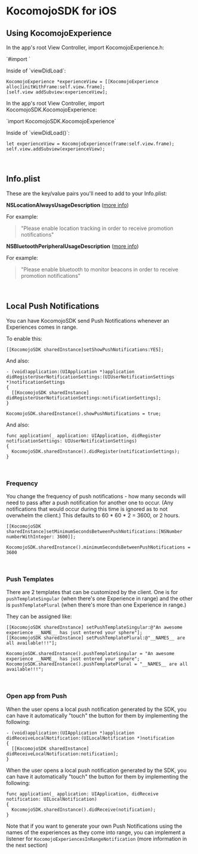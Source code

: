 # KocomojoSDK for iOS

## Using KocomojoExperience

<div class="objc">
<p>In the app's root View Controller, import KocomojoExperience.h:</p>
<p>`#import <KocomojoSDK/KocomojoExperience.h>`</p>
<p>Inside of `viewDidLoad`:</p>
<pre class="hljs"><code>KocomojoExperience *experienceView = [[KocomojoExperience alloc]initWithFrame:self.view.frame];
[self.view addSubview:experienceView];</code></pre>
</div>

<div class="swift">
<p>In the app's root View Controller, import KocomojoSDK.KocomojoExperience:</p>
<p>`import KocomojoSDK.KocomojoExperience`</p>
<p>Inside of `viewDidLoad()`:</p>
<pre class="hljs"><code>let experienceView = KocomojoExperience(frame:self.view.frame);
self.view.addSubview(experienceView);</code></pre>
</div>

&nbsp;

## Info.plist 

These are the key/value pairs you'll need to add to your Info.plist: 

**NSLocationAlwaysUsageDescription** ([more info](https://developer.apple.com/library/content/documentation/General/Reference/InfoPlistKeyReference/Articles/CocoaKeys.html#//apple_ref/doc/uid/TP40009251-SW18))

For example: 

> "Please enable location tracking in order to receive promotion notifications"

**NSBluetoothPeripheralUsageDescription** ([more info](https://developer.apple.com/library/content/documentation/General/Reference/InfoPlistKeyReference/Articles/CocoaKeys.html#//apple_ref/doc/uid/TP40009251-SW20))

For example:

> "Please enable bluetooth to monitor beacons in order to receive promotion notifications"

&nbsp;

## Local Push Notifications 

You can have KocomojoSDK send Push Notifications whenever an Experiences comes in range. 

To enable this:

<div class="objc">
<pre class="hljs"><code>[[KocomojoSDK sharedInstance]setShowPushNotifications:YES];</code></pre>
<p>And also:</p>
<pre class="hljs"><code>- (void)application:(UIApplication &#42;)application didRegisterUserNotificationSettings:(UIUserNotificationSettings &#42;)notificationSettings
{
  [[KocomojoSDK sharedInstance] didRegisterUserNotificationSettings:notificationSettings];
}</code></pre>
</div>

<div class="swift">
<pre class="hljs"><code>KocomojoSDK.sharedInstance().showPushNotifications = true;</code></pre>
<p>And also:</p>
<pre class="hljs"><code>func application(_ application: UIApplication, didRegister notificationSettings: UIUserNotificationSettings)
{
  KocomojoSDK.sharedInstance().didRegister(notificationSettings);
}</code></pre>
</div>


&nbsp;


### Frequency

You change the frequency of push notifications - how many seconds will need to pass after a push notification for another one to occur.  (Any notifications that would occur during this time is ignored as to not overwhelm the client.)  This defaults to 60 &#42; 60 &#42; 2 = 3600, or 2 hours.

<div class="objc">
<pre class="hljs"><code>[[KocomojoSDK sharedInstance]setMinimumSecondsBetweenPushNotifications:[NSNumber numberWithInteger: 3600]];</code></pre>
</div>

<div class="swift">
<pre class="hljs"><code>KocomojoSDK.sharedInstance().minimumSecondsBetweenPushNotifications = 3600</code></pre>
</div>

&nbsp;

### Push Templates

There are 2 templates that can be customized by the client.  One is for `pushTemplateSingular` (when there's one Experience in range) and the other is `pushTemplatePlural` (when there's more than one Experience in range.)

They can be assigned like:

<div class="objc">
<pre class="hljs"><code>[[KocomojoSDK sharedInstance] setPushTemplateSingular:@"An awesome experience __NAME__ has just entered your sphere"];
[[KocomojoSDK sharedInstance] setPushTemplatePlural:@"__NAMES__ are all available!!!"];</code></pre>
</div>

<div class="swift">
<pre class="hljs"><code>KocomojoSDK.sharedInstance().pushTemplateSingular = "An awesome experience __NAME__ has just entered your sphere";
KocomojoSDK.sharedInstance().pushTemplatePlural = "__NAMES__ are all available!!!";</code></pre>
</div>

&nbsp;

### Open app from Push

<div class="objc">
<p>When the user opens a local push notification generated by the SDK, you can have it automatically "touch" the button for them by implementing the following:</p>
<pre class="hljs"><code>- (void)application:(UIApplication &#42;)application didReceiveLocalNotification:(UILocalNotification &#42;)notification
{
  [[KocomojoSDK sharedInstance] didReceiveLocalNotification:notification];
}</code></pre>
</div>

<div class="swift">
<p>When the user opens a local push notification generated by the SDK, you can have it automatically "touch" the button for them by implementing the following:</p>
<pre class="hljs"><code>func application(_ application: UIApplication, didReceive notification: UILocalNotification)
{
  KocomojoSDK.sharedInstance().didReceive(notification);
}</code></pre>
</div>



Note that if you want to generate your own Push Notifications using the names of the experiences as they come into range, you can implement a listener for `KocomojoExperiencesInRangeNotification` (more information in the next section)

&nbsp;